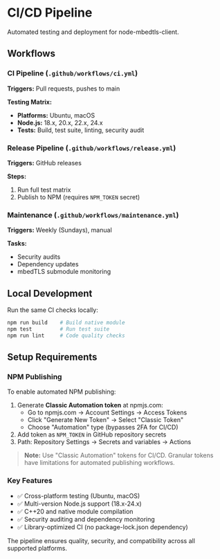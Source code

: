 # CI/CD Pipeline

Automated testing and deployment for node-mbedtls-client.

## Workflows

### CI Pipeline (`.github/workflows/ci.yml`)
**Triggers:** Pull requests, pushes to main

**Testing Matrix:**
- **Platforms:** Ubuntu, macOS
- **Node.js:** 18.x, 20.x, 22.x, 24.x
- **Tests:** Build, test suite, linting, security audit

### Release Pipeline (`.github/workflows/release.yml`)
**Triggers:** GitHub releases

**Steps:**
1. Run full test matrix
2. Publish to NPM (requires `NPM_TOKEN` secret)

### Maintenance (`.github/workflows/maintenance.yml`)
**Triggers:** Weekly (Sundays), manual

**Tasks:**
- Security audits
- Dependency updates
- mbedTLS submodule monitoring

## Local Development

Run the same CI checks locally:

```bash
npm run build    # Build native module
npm test         # Run test suite
npm run lint     # Code quality checks
```

## Setup Requirements

### NPM Publishing
To enable automated NPM publishing:
1. Generate **Classic Automation token** at npmjs.com:
   - Go to npmjs.com → Account Settings → Access Tokens
   - Click "Generate New Token" → Select "Classic Token"
   - Choose "Automation" type (bypasses 2FA for CI/CD)
2. Add token as `NPM_TOKEN` in GitHub repository secrets
3. Path: Repository Settings → Secrets and variables → Actions

> **Note:** Use "Classic Automation" tokens for CI/CD. Granular tokens have limitations for automated publishing workflows.

### Key Features
- ✅ Cross-platform testing (Ubuntu, macOS)
- ✅ Multi-version Node.js support (18.x-24.x)
- ✅ C++20 and native module compilation
- ✅ Security auditing and dependency monitoring
- ✅ Library-optimized CI (no package-lock.json dependency)

The pipeline ensures quality, security, and compatibility across all supported platforms.
